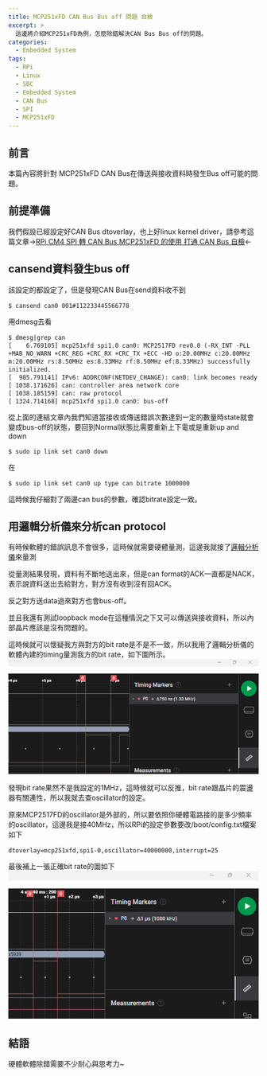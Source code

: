```yaml
---
title: MCP251xFD CAN Bus Bus off 問題 自檢
excerpt: >
  這邊將介紹MCP251xFD為例，怎麼除錯解決CAN Bus Bus off的問題。
categories:
  - Embedded System
tags:
  - RPi
  - Linux
  - SBC
  - Embedded System
  - CAN Bus
  - SPI
  - MCP251xFD
---
```

## 前言
本篇內容將針對 MCP251xFD CAN Bus在傳送與接收資料時發生Bus off可能的問題。
## 前提準備
我們假設已經設定好CAN Bus dtoverlay，也上好linux kernel driver，請參考這篇文章->[RPi CM4 SPI 轉 CAN Bus MCP251xFD 的使用 打通 CAN Bus 自檢](https://casparting.github.io/embedded%20system/RPi-CM4-SPI-%E8%BD%89-CAN-Bus-MCP251xFD-%E7%9A%84%E4%BD%BF%E7%94%A8-%E6%89%93%E9%80%9A-CAN-Bus-%E8%87%AA%E6%AA%A2/)<-
## cansend資料發生bus off
該設定的都設定了，但是發現CAN Bus在send資料收不到
```
$ cansend can0 001#112233445566778
```
用dmesg去看
```
$ dmesg|grep can
[    6.769105] mcp251xfd spi1.0 can0: MCP2517FD rev0.0 (-RX_INT -PLL +MAB_NO_WARN +CRC_REG +CRC_RX +CRC_TX +ECC -HD o:20.00MHz c:20.00MHz m:20.00MHz rs:8.50MHz es:8.33MHz rf:8.50MHz ef:8.33MHz) successfully initialized.
[  985.791141] IPv6: ADDRCONF(NETDEV_CHANGE): can0: link becomes ready
[ 1038.171626] can: controller area network core
[ 1038.185159] can: raw protocol
[ 1324.714168] mcp251xfd spi1.0 can0: bus-off
```

從上面的連結文章內我們知道當接收或傳送錯誤次數達到一定的數量時state就會變成bus-off的狀態，要回到Normal狀態比需要重新上下電或是重新up and down
```
$ sudo ip link set can0 down
```
在
```
$ sudo ip link set can0 up type can bitrate 1000000
```

這時候我仔細對了兩邊can bus的參數，確認bitrate設定一致。
## 用邏輯分析儀來分析can protocol
有時候軟體的錯誤訊息不會很多，這時候就需要硬體量測，這邊我就接了[邏輯分析儀](https://casparting.github.io/embedded%20system/%E9%82%8F%E8%BC%AF%E5%88%86%E6%9E%90%E5%84%80_uart_format/)來量測

從量測結果發現，資料有不斷地送出來，但是can format的ACK一直都是NACK，表示說資料送出去給對方，對方沒有收到沒有回ACK。

反之對方送data過來對方也會bus-off。

並且我還有測試loopback mode在這種情況之下又可以傳送與接收資料，所以內部晶片應該是沒有問題的。

這時候就可以懷疑我方與對方的bit rate是不是不一致，所以我用了邏輯分析儀的軟體內建的timing量測我方的bit rate，如下圖所示。
![can_bus_bitrate](/assets/images/can_bus_bitrate.png)

發現bit rate果然不是我設定的1MHz，這時候就可以反推，bit rate跟晶片的震盪器有關連性，所以我就去查oscillator的設定。

原來MCP2517FD的oscillator是外部的，所以要依照你硬體電路接的是多少頻率的oscillator，這邊我是接40MHz，所以RPi的設定參數要改/boot/config.txt檔案如下
```
dtoverlay=mcp251xfd,spi1-0,oscillator=40000000,interrupt=25
```
最後補上一張正確bit rate的圖如下
![can_bus_bitrate_correct](/assets/images/can_bus_bitrate_correct.png)


## 結語
硬體軟體除錯需要不少耐心與思考力~
